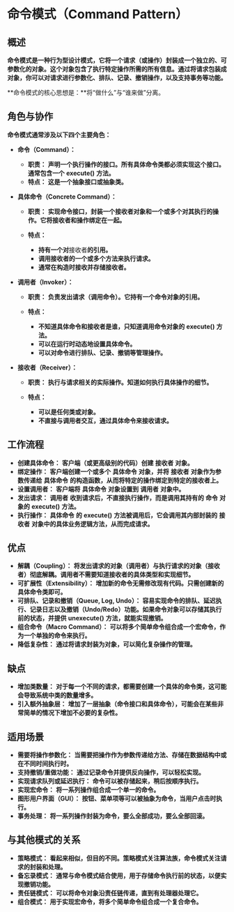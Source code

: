 
# 命令模式（Command Pattern）

## 概述

**命令模式是一种行为型设计模式，它将一个请求（或操作）封装成一个独立的、可参数化的对象。这个对象包含了执行特定操作所需的所有信息。通过将请求包装成对象，你可以对请求进行参数化、排队、记录、撤销操作，以及支持事务等功能。**

**命令模式的核心思想是：**将“做什么”与“谁来做”分离。

## 角色与协作

**命令模式通常涉及以下四个主要角色：**

* **命令（Command）：**

  * **职责：** **声明一个执行操作的接口。所有具体命令类都必须实现这个接口。通常包含一个** **execute()** **方法。**
  * **特点：** **这是一个抽象接口或抽象类。**
* **具体命令（Concrete Command）：**

  * **职责：** **实现命令接口，封装一个接收者对象和一个或多个对其执行的操作。它将接收者和操作绑定在一起。**
  * **特点：**

    * **持有一个对**接收者**的引用。**
    * **调用接收者的一个或多个方法来执行请求。**
    * **通常在构造时接收并存储接收者。**
* **调用者（Invoker）：**

  * **职责：** **负责发出请求（调用命令）。它持有一个命令对象的引用。**
  * **特点：**

    * **不知道具体命令和接收者是谁，只知道调用命令对象的** **execute()** **方法。**
    * **可以在运行时动态地设置具体命令。**
    * **可以对命令进行排队、记录、撤销等管理操作。**
* **接收者（Receiver）：**

  * **职责：** **执行与请求相关的实际操作。知道如何执行具体操作的细节。**
  * **特点：**

    * **可以是任何类或对象。**
    * **不直接与调用者交互，通过具体命令来接收请求。**

## 工作流程

* **创建具体命令：** **客户端（或更高级别的代码）创建** **接收者** **对象。**
* **绑定操作：** **客户端创建一个或多个** **具体命令** **对象，并将** **接收者** **对象作为参数传递给** **具体命令** **的构造函数，从而将特定的操作绑定到特定的接收者上。**
* **设置调用者：** **客户端将** **具体命令** **对象设置到** **调用者** **对象中。**
* **发出请求：** **调用者** **收到请求后，不直接执行操作，而是调用其持有的** **命令** **对象的** **execute()** **方法。**
* **执行操作：** **具体命令** **的** **execute()** **方法被调用后，它会调用其内部封装的** **接收者** **对象中的具体业务逻辑方法，从而完成请求。**

## 优点

* **解耦（Coupling）：** **将发出请求的对象（调用者）与执行请求的对象（接收者）彻底解耦。调用者不需要知道接收者的具体类型和实现细节。**
* **可扩展性（Extensibility）：** **增加新的命令无需修改现有代码。只需创建新的具体命令类即可。**
* **可排队、记录和撤销（Queue, Log, Undo）：** **容易实现命令的排队、延迟执行、记录日志以及撤销（Undo/Redo）功能。如果命令对象可以存储其执行前的状态，并提供** **unexecute()** **方法，就能实现撤销。**
* **组合命令（Macro Command）：** **可以将多个简单命令组合成一个宏命令，作为一个单独的命令来执行。**
* **降低复杂性：** **通过将请求封装为对象，可以简化复杂操作的管理。**

## 缺点

* **增加类数量：** **对于每一个不同的请求，都需要创建一个具体的命令类，这可能会导致系统中类的数量增多。**
* **引入额外抽象层：** **增加了一层抽象（命令接口和具体命令），可能会在某些非常简单的情况下增加不必要的复杂性。**

## 适用场景

* **需要将操作参数化：** **当需要把操作作为参数传递给方法、存储在数据结构中或在不同时间执行时。**
* **支持撤销/重做功能：** **通过记录命令并提供反向操作，可以轻松实现。**
* **实现请求队列或延迟执行：** **命令可以被存储起来，稍后按顺序执行。**
* **实现宏命令：** **将一系列操作组合成一个单一的命令。**
* **图形用户界面（GUI）：** **按钮、菜单项等可以被抽象为命令，当用户点击时执行。**
* **事务处理：** **将一系列操作封装为命令，要么全部成功，要么全部回滚。**

## 与其他模式的关系

* **策略模式：** **看起来相似，但目的不同。策略模式关注算法族，命令模式关注请求的封装和处理。**
* **备忘录模式：** **通常与命令模式结合使用，用于存储命令执行前的状态，以便实现撤销功能。**
* **责任链模式：** **可以将命令对象沿责任链传递，直到有处理器处理它。**
* **组合模式：** **用于实现宏命令，将多个简单命令组合成一个复合命令。**
